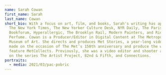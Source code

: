 ```yaml
---
name: Sarah Cowan
first_name: Sarah
last_name: Cowan
short_bio: With a focus on art, film, and books, Sarah's writing has appeared in
  The New York Times, The New Yorker Culture Desk, NYR Daily, The Paris Review,
  Bookforum, Hyperallergic, The Brooklyn Rail, Modern Painters, and Riot of
  Perfume. Cowan is a Producer/Editor in Digital Content at The Metropolitan
  Museum of Art. She directs and produces Met Stories, a year-long video series
  made on the occasion of The Met’s 150th anniversary and produce the web
  feature MetCollects. Previously, she was a video editor and shooter and worked
  on the series The Artist Project, 82nd & Fifth, and Connections.
portraits:
  - media: 2021/03/pac-pobric
---
```

